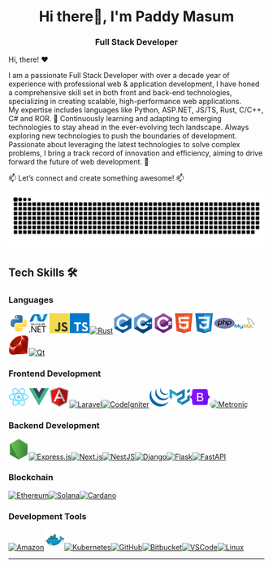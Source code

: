 <h1 align="center">Hi there👋, I'm Paddy Masum</h1>
<h3 align="center">Full Stack Developer</h3>

Hi, there! ❤️

I am a passionate Full Stack Developer with over a decade year of experience with professional web & application development, I have honed a comprehensive skill set in both front and back-end technologies, specializing in creating scalable, high-performance web applications. <br/>
My expertise includes languages like Python, ASP.NET, JS/TS, Rust, C/C++, C# and ROR. 👀 Continuously learning and adapting to emerging technologies to stay ahead in the ever-evolving tech landscape. Always exploring new technologies to push the boundaries of development.
Passionate about leveraging the latest technologies to solve complex problems, I bring a track record of innovation and efficiency, aiming to drive forward the future of web development. 💞️

📫 Let’s connect and create something awesome! 📫

<picture>
  <source media="(prefers-color-scheme: dark)" srcset="https://raw.githubusercontent.com/sharunkumar/sharunkumar/output/github-contribution-grid-snake-dark.svg">
  <source media="(prefers-color-scheme: light)" srcset="https://raw.githubusercontent.com/sharunkumar/sharunkumar/output/github-contribution-grid-snake.svg">
  <img alt="github contribution grid snake animation" src="https://raw.githubusercontent.com/sharunkumar/sharunkumar/output/github-contribution-grid-snake.svg">
</picture>

## Tech Skills 🛠️

### Languages

<a href="https://www.python.org" target="_blank" rel="noreferrer" style="display: inline-block;">
  <img src="https://raw.githubusercontent.com/devicons/devicon/master/icons/python/python-original.svg" 
       alt="Python" width="40" height="40" />
</a><a href="https://dotnet.microsoft.com/apps/aspnet" target="_blank" rel="noreferrer" style="display: inline-block;">
  <img src="https://raw.githubusercontent.com/devicons/devicon/master/icons/dot-net/dot-net-original-wordmark.svg" 
       alt="ASP.NET" width="40" height="40" />
</a><a href="https://developer.mozilla.org/en-US/docs/Web/JavaScript" target="_blank" rel="noreferrer" style="display: inline-block;">
  <img src="https://raw.githubusercontent.com/devicons/devicon/master/icons/javascript/javascript-original.svg" 
       alt="JavaScript" width="40" height="40" />
</a><a href="https://www.typescriptlang.org" target="_blank" rel="noreferrer" style="display: inline-block;">
  <img src="https://raw.githubusercontent.com/devicons/devicon/master/icons/typescript/typescript-original.svg" 
       alt="TypeScript" width="40" height="40" />
</a><a href="https://www.rust-lang.org" target="_blank" rel="noreferrer" style="display: inline-block;">
  <img src="https://upload.wikimedia.org/wikipedia/commons/d/d5/Rust_programming_language_black_logo.svg" 
       alt="Rust" width="40" height="40" />
</a><a href="https://en.wikipedia.org/wiki/C_(programming_language)" target="_blank" rel="noreferrer" style="display: inline-block;">
  <img src="https://raw.githubusercontent.com/devicons/devicon/master/icons/c/c-original.svg" 
       alt="C" width="40" height="40" />
</a><a href="https://isocpp.org/" target="_blank" rel="noreferrer" style="display: inline-block;">
  <img src="https://raw.githubusercontent.com/devicons/devicon/master/icons/cplusplus/cplusplus-original.svg" 
       alt="C++" width="40" height="40" />
</a><a href="https://learn.microsoft.com/en-us/dotnet/csharp/" target="_blank" rel="noreferrer" style="display: inline-block;">
  <img src="https://raw.githubusercontent.com/devicons/devicon/master/icons/csharp/csharp-original.svg" 
       alt="C#" width="40" height="40" />
</a><a href="https://developer.mozilla.org/en-US/docs/Web/HTML" target="_blank" rel="noreferrer" style="display: inline-block;">
  <img src="https://raw.githubusercontent.com/devicons/devicon/master/icons/html5/html5-original.svg" 
       alt="HTML5" width="40" height="40" />
</a><a href="https://developer.mozilla.org/en-US/docs/Web/CSS" target="_blank" rel="noreferrer" style="display: inline-block;">
  <img src="https://raw.githubusercontent.com/devicons/devicon/master/icons/css3/css3-original.svg" 
       alt="CSS3" width="40" height="40" />
</a><a href="https://www.php.net" target="_blank" rel="noreferrer" style="display: inline-block;">
  <img src="https://raw.githubusercontent.com/devicons/devicon/master/icons/php/php-original.svg" 
       alt="PHP" width="40" height="40" />
</a><a href="https://www.w3schools.com/sql/" target="_blank" rel="noreferrer" style="display: inline-block;">
  <img src="https://raw.githubusercontent.com/devicons/devicon/master/icons/mysql/mysql-original-wordmark.svg" 
       alt="SQL" width="40" height="40" />
</a><a href="https://www.ruby-lang.org" target="_blank" rel="noreferrer" style="display: inline-block;">
  <img src="https://raw.githubusercontent.com/devicons/devicon/master/icons/ruby/ruby-original.svg" 
       alt="Ruby" width="40" height="40" />
</a><a href="https://www.qt.io" target="_blank" rel="noreferrer" style="display: inline-block;">
  <img src="https://upload.wikimedia.org/wikipedia/commons/0/0b/Qt_logo_2016.svg" 
       alt="Qt" width="40" height="40" />
</a>



### Frontend Development

<a href="https://react.dev" target="_blank" rel="noreferrer" style="display: inline-block;">
  <img src="https://raw.githubusercontent.com/devicons/devicon/master/icons/react/react-original.svg" 
       alt="React" width="40" height="40" />
</a><a href="https://vuejs.org" target="_blank" rel="noreferrer" style="display: inline-block;">
  <img src="https://raw.githubusercontent.com/devicons/devicon/master/icons/vuejs/vuejs-original.svg" 
       alt="Vue.js" width="40" height="40" />
</a><a href="https://angular.io" target="_blank" rel="noreferrer" style="display: inline-block;">
  <img src="https://raw.githubusercontent.com/devicons/devicon/master/icons/angularjs/angularjs-original.svg" 
       alt="Angular" width="40" height="40" />
</a><a href="https://laravel.com" target="_blank" rel="noreferrer" style="display: inline-block;">
  <img src="https://cdn.worldvectorlogo.com/logos/laravel-2.svg" 
       alt="Laravel" width="40" height="40" />
</a><a href="https://codeigniter.com" target="_blank" rel="noreferrer" style="display: inline-block;">
  <img src="https://cdn.worldvectorlogo.com/logos/codeigniter.svg" 
       alt="CodeIgniter" width="40" height="40" />
</a><a href="https://jquery.com" target="_blank" rel="noreferrer" style="display: inline-block;">
  <img src="https://raw.githubusercontent.com/devicons/devicon/master/icons/jquery/jquery-original.svg" 
       alt="jQuery" width="40" height="40" />
</a><a href="https://mui.com" target="_blank" rel="noreferrer" style="display: inline-block;">
  <img src="https://raw.githubusercontent.com/devicons/devicon/master/icons/materialui/materialui-original.svg" 
       alt="MUI" width="40" height="40" />
</a><a href="https://getbootstrap.com" target="_blank" rel="noreferrer" style="display: inline-block;">
  <img src="https://raw.githubusercontent.com/devicons/devicon/master/icons/bootstrap/bootstrap-original.svg" 
       alt="Bootstrap" width="40" height="40" />
</a><a href="https://keenthemes.com/metronic" target="_blank" rel="noreferrer" style="display: inline-block;">
  <img src="https://via.placeholder.com/40?text=M" 
       alt="Metronic" width="40" height="40" style="border-radius: 8px;" />
</a>

### Backend Development

<a href="https://nodejs.org" target="_blank" rel="noreferrer" style="display: inline-block;">
  <img src="https://raw.githubusercontent.com/devicons/devicon/master/icons/nodejs/nodejs-original.svg" 
       alt="Node.js" width="40" height="40" />
</a><a href="https://expressjs.com" target="_blank" rel="noreferrer" style="display: inline-block;">
  <img src="https://upload.wikimedia.org/wikipedia/commons/6/64/Expressjs.png" 
       alt="Express.js" width="40" height="40" />
</a><a href="https://nextjs.org" target="_blank" rel="noreferrer" style="display: inline-block;">
  <img src="https://upload.wikimedia.org/wikipedia/commons/8/8e/Nextjs-logo.svg" 
       alt="Next.js" width="40" height="40" />
</a><a href="https://nestjs.com" target="_blank" rel="noreferrer" style="display: inline-block;">
  <img src="https://cdn.worldvectorlogo.com/logos/nestjs.svg" 
       alt="NestJS" width="40" height="40" />
</a><a href="https://www.djangoproject.com" target="_blank" rel="noreferrer" style="display: inline-block;">
  <img src="https://static.djangoproject.com/img/logos/django-logo-negative.png" 
       alt="Django" width="40" height="40" />
</a><a href="https://flask.palletsprojects.com" target="_blank" rel="noreferrer" style="display: inline-block;">
  <img src="https://upload.wikimedia.org/wikipedia/commons/3/3c/Flask_logo.svg" 
       alt="Flask" width="40" height="40" />
</a><a href="https://fastapi.tiangolo.com" target="_blank" rel="noreferrer" style="display: inline-block;">
  <img src="https://fastapi.tiangolo.com/img/logo-margin/logo-teal.png" 
       alt="FastAPI" width="40" height="40" />
</a>

### Blockchain

<a href="https://ethereum.org" target="_blank" rel="noreferrer" style="display: inline-block;">
  <img src="https://upload.wikimedia.org/wikipedia/commons/6/6f/Ethereum-icon-purple.svg" 
       alt="Ethereum" width="40" height="40" />
</a><a href="https://solana.com" target="_blank" rel="noreferrer" style="display: inline-block;">
  <img src="https://cryptologos.cc/logos/solana-sol-logo.png?v=025" 
       alt="Solana" width="40" height="40" />
</a><a href="https://cardano.org" target="_blank" rel="noreferrer" style="display: inline-block;">
  <img src="https://cryptologos.cc/logos/cardano-ada-logo.png?v=025" 
       alt="Cardano" width="40" height="40" />
</a>

### Development Tools

<a href="https://www.amazon.com" target="_blank" rel="noreferrer" style="display: inline-block;">
  <img src="https://upload.wikimedia.org/wikipedia/commons/a/a9/Amazon_logo.svg" 
       alt="Amazon" width="40" height="40" />
</a><a href="https://www.docker.com" target="_blank" rel="noreferrer" style="display: inline-block;">
  <img src="https://raw.githubusercontent.com/devicons/devicon/master/icons/docker/docker-original.svg" 
       alt="Docker" width="40" height="40" />
</a><a href="https://kubernetes.io" target="_blank" rel="noreferrer" style="display: inline-block;">
  <img src="https://upload.wikimedia.org/wikipedia/commons/3/39/Kubernetes_logo_without_workmark.svg" 
       alt="Kubernetes" width="40" height="40" />
</a><a href="https://github.com" target="_blank" rel="noreferrer" style="display: inline-block;">
  <img src="https://upload.wikimedia.org/wikipedia/commons/9/91/Octicons-mark-github.svg" 
       alt="GitHub" width="40" height="40" />
</a><a href="https://bitbucket.org" target="_blank" rel="noreferrer" style="display: inline-block;">
  <img src="https://upload.wikimedia.org/wikipedia/commons/0/0e/Bitbucket-blue-logomark-only.svg" 
       alt="Bitbucket" width="40" height="40" />
</a><a href="https://code.visualstudio.com" target="_blank" rel="noreferrer" style="display: inline-block;">
  <img src="https://upload.wikimedia.org/wikipedia/commons/9/9a/Visual_Studio_Code_1.35_icon.svg" 
       alt="VSCode" width="40" height="40" />
</a><a href="https://www.linux.org" target="_blank" rel="noreferrer" style="display: inline-block;">
  <img src="https://upload.wikimedia.org/wikipedia/commons/3/35/Tux.svg" 
       alt="Linux" width="40" height="40" />
</a>
<hr/>
